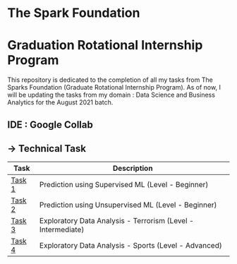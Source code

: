 # The Spark Foundation
# Graduation Rotational Internship Program
This repository is dedicated to the completion of all my tasks from The Sparks Foundation (Graduate Rotational Internship Program). As of now, I will be updating the tasks from my domain : Data Science and Business Analytics for the August 2021 batch.

## IDE : Google Collab

## -> Technical Task  
|Task|Description|
|---|---|
|[Task 1](https://github.com/diptesh-varule/GRIP/tree/main/Task_1)|Prediction using Supervised ML (Level - Beginner)|
|[Task 2](https://github.com/diptesh-varule/GRIP/tree/main/Task_2)|Prediction using Unsupervised ML (Level - Beginner)|
|[Task 3](https://github.com/diptesh-varule/GRIP/tree/main/Task_3)|Exploratory Data Analysis - Terrorism (Level - Intermediate)|
|[Task 4](https://github.com/diptesh-varule/GRIP/tree/main/Task_4)|Exploratory Data Analysis - Sports (Level - Advanced)|



